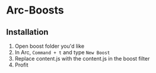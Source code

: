 # Arc-Boosts


## Installation
1. Open boost folder you'd like
2. In Arc, `Command + t` and type `New Boost`
3. Replace content.js with the content.js in the boost filter
4. Profit
